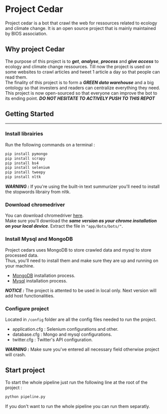 # Project Cedar
Project cedar is a bot that crawl the web for ressources related to ecology and climate change. It is an open source project that is mainly maintained by BIOS association.

## Why project Cedar
The purpose of this project is to ***get***, ***analyse***, ***process*** and ***give access*** to ecology and climate change ressources. Till now the project is used on some websites to crawl articles and tweet 1 article a day so that people can read them.   
The finality of this project is to form a ***GREEN data warehouse*** and a big ontology so that investers and readers can centralize everything they need.   
This project is now open-sourced so that everyone can improve the bot to its ending point.    ***DO NOT HESITATE TO ACTIVELY PUSH TO THIS REPOT***  


## Getting Started
******
### Install librairies   

Run the following commands on a terminal :

```bash
pip install pymongo
pip install scrapy
pip install bs4
pip install selenium
pip install tweepy
pip install nltk
```
***WARNING :*** If you're using the built-in text summurizer you'll need to install the stopwords librairy from nltk.
### Download chromedriver

You can download chromedriver [here](https://chromedriver.chromium.org/downloads).   
Make sure you'll download the ***same version as your chrome installation on your local device***. Extract the file in `"app/Bots/bots/"`.

### Install Mysql and MongoDB

Project cedars uses MongoDB to store crawled data and mysql to store processed data.   
Thus, you'll need to install them and make sure they are up and running on your machine.   
- [MongoDB](https://docs.mongodb.com/manual/installation/) installation process.
- [Mysql](https://www.mysql.com/downloads/) installation process.   

***NOTICE :*** The project is attented to be used in local only. Next version will add host functionalities.   

### Configure project
Located in `/config` folder are all the config files needed to run the project. 
- application.cfg : Selenium configurations and other.
- database.cfg : Mongo and mysql configurations.
- twitter.cfg : Twitter's API configuration.     
   
***WARNING :*** Make sure you've entered all necessary field otherwise project will crash.

## Start project
To start the whole pipeline just run the following line at the root of the project :
```bash
python pipeline.py
```

If you don't want to run the whole pipeline you can run them separatly.